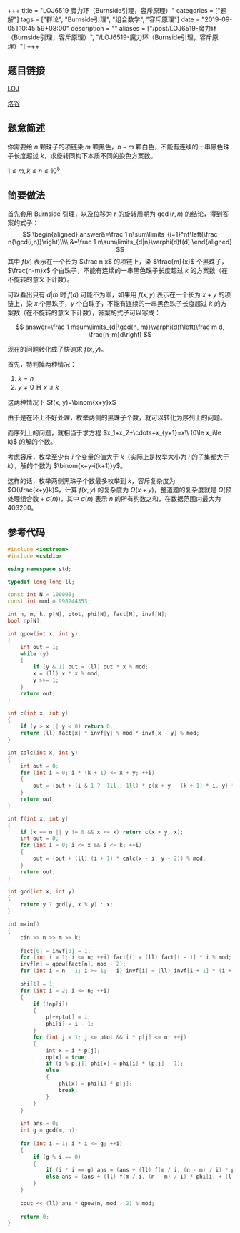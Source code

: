 +++
title = "LOJ6519 魔力环（Burnside引理，容斥原理）"
categories = ["题解"]
tags = ["群论", "Burnside引理", "组合数学", "容斥原理"]
date = "2019-09-05T10:45:59+08:00"
description = ""
aliases = ["/post/LOJ6519-魔力环（Burnside引理，容斥原理）", "/LOJ6519-魔力环（Burnside引理，容斥原理）"]
+++


## 题目链接

[LOJ](https://loj.ac/problem/6519)

[洛谷](https://www.luogu.org/problem/P4916)

## 题意简述

你需要给 $n$ 颗珠子的项链染 $m$ 颗黑色，$n-m$ 颗白色，不能有连续的一串黑色珠子长度超过 $k$，求旋转同构下本质不同的染色方案数。

$1\le m,k\le n\le10^5$

<!--more-->

## 简要做法

首先套用 Burnside 引理，以及位移为 $r$ 的旋转周期为 $\gcd(r, n)$ 的结论，得到答案的式子：
$$
\begin{aligned}
answer&=\frac 1 n\sum\limits_{i=1}^nf\left(\frac n{\gcd(i,n)}\right)\\\\
&=\frac 1 n\sum\limits_{d|n}\varphi(d)f(d)
\end{aligned}
$$
其中 $f(x)$ 表示在一个长为 $\frac n x$ 的项链上，染 $\frac{m}{x}$ 个黑珠子，$\frac{n-m}x$ 个白珠子，不能有连续的一串黑色珠子长度超过 $k$ 的方案数（在不旋转的意义下计数）。

可以看出只有 $d|m$ 时 $f(d)$ 可能不为零，如果用 $f(x, y)$ 表示在一个长为 $x+y$ 的项链上，染 $x$ 个黑珠子，$y$ 个白珠子，不能有连续的一串黑色珠子长度超过 $k$ 的方案数（在不旋转的意义下计数），答案的式子可以写成：

$$
answer=\frac 1 n\sum\limits_{d|\gcd(n, m)}\varphi(d)f\left(\frac m d, \frac{n-m}d\right)
$$

现在的问题转化成了快速求 $f(x, y)$。

首先，特判掉两种情况：

1. $k=n$
2. $y\ne 0$ 且 $x\le k$

这两种情况下 $f(x, y)=\binom{x+y}x$

由于是在环上不好处理，枚举两侧的黑珠子个数，就可以转化为序列上的问题。

而序列上的问题，就相当于求方程 $x_1+x_2+\cdots+x_{y+1}=x\\ (0\le x_i\le k)$ 的解的个数。

考虑容斥，枚举至少有 $i$ 个变量的值大于 $k$（实际上是枚举大小为 $i$ 的子集都大于 $k$），解的个数为 $\binom{x+y-i(k+1)}y$。

这样的话，枚举两侧黑珠子个数最多枚举到 $k$，容斥复杂度为 $O(\frac{x+y}k)$，计算 $f(x,y)$ 的复杂度为 $O(x+y)$，整道题的复杂度就是 $O(\text{预处理组合数}+\sigma(n))$，其中 $\sigma(n)$ 表示 $n$ 的所有约数之和，在数据范围内最大为 $403200$。

## 参考代码

```cpp
#include <iostream>
#include <cstdio>

using namespace std;

typedef long long ll;

const int N = 100005;
const int mod = 998244353;

int n, m, k, p[N], ptot, phi[N], fact[N], invf[N];
bool np[N];

int qpow(int x, int y)
{
	int out = 1;
	while (y)
	{
		if (y & 1) out = (ll) out * x % mod;
		x = (ll) x * x % mod;
		y >>= 1;
	}
	return out;
}

int c(int x, int y)
{
	if (y > x || y < 0) return 0;
	return (ll) fact[x] * invf[y] % mod * invf[x - y] % mod;
}

int calc(int x, int y)
{
	int out = 0;
	for (int i = 0; i * (k + 1) <= x + y; ++i)
	{
		out = (out + (i & 1 ? -1ll : 1ll) * c(x + y - (k + 1) * i, y) * c(y + 1, i) % mod + mod) % mod;
	}
	return out;
}

int f(int x, int y)
{
	if (k == n || y != 0 && x <= k) return c(x + y, x);
	int out = 0;
	for (int i = 0; i <= x && i <= k; ++i)
	{
		out = (out + (ll) (i + 1) * calc(x - i, y - 2)) % mod;
	}
	return out;
}

int gcd(int x, int y)
{
	return y ? gcd(y, x % y) : x;
}

int main()
{
	cin >> n >> m >> k;
	
	fact[0] = invf[0] = 1;
	for (int i = 1; i <= n; ++i) fact[i] = (ll) fact[i - 1] * i % mod;
	invf[n] = qpow(fact[n], mod - 2);
	for (int i = n - 1; i >= 1; --i) invf[i] = (ll) invf[i + 1] * (i + 1) % mod;
	
	phi[1] = 1;
	for (int i = 2; i <= n; ++i)
	{
		if (!np[i])
		{
			p[++ptot] = i;
			phi[i] = i - 1;
		}
		for (int j = 1; j <= ptot && i * p[j] <= n; ++j)
		{
			int x = i * p[j];
			np[x] = true;
			if (i % p[j]) phi[x] = phi[i] * (p[j] - 1);
			else
			{
				phi[x] = phi[i] * p[j];
				break;
			}
		}
	}
	
	int ans = 0;
	int g = gcd(m, n);
	
	for (int i = 1; i * i <= g; ++i)
	{
		if (g % i == 0)
		{
			if (i * i == g) ans = (ans + (ll) f(m / i, (n - m) / i) * phi[i]) % mod;
			else ans = (ans + (ll) f(m / i, (n - m) / i) * phi[i] + (ll) f(m / (g / i), (n - m) / (g / i)) * phi[g / i]) % mod;
		}
	}
	
	cout << (ll) ans * qpow(n, mod - 2) % mod;
	
	return 0;
}
```

